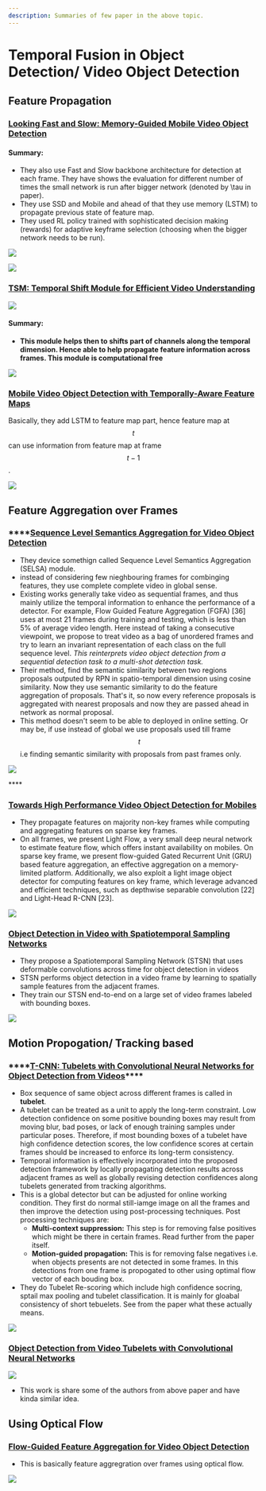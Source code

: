 ```yaml
---
description: Summaries of few paper in the above topic.
---
```


# Temporal Fusion in Object Detection/ Video Object Detection

## Feature Propagation

### [**Looking Fast and Slow: Memory-Guided Mobile Video Object Detection**](https://arxiv.org/pdf/1903.10172v1.pdf)

#### **Summary:**

* They also use Fast and Slow backbone architecture for detection at each frame. They have shows the evaluation for different number of times the small network is run after bigger network \(denoted by \tau in paper\). 
* They use SSD and Mobile and ahead of that they use memory \(LSTM\) to propagate previous state of feature map. 
* They used RL policy trained with sophisticated decision making \(rewards\) for adaptive keyframe selection \(choosing when the bigger network needs to be run\).



![](../.gitbook/assets/image%20%2842%29.png)

![](../.gitbook/assets/image%20%2873%29.png)

### [**TSM: Temporal Shift Module for Efficient Video Understanding**](https://arxiv.org/pdf/1811.08383v3.pdf.)

![](../.gitbook/assets/image%20%2815%29.png)

#### **Summary:**

* **This module helps then to shifts part of channels along the temporal dimension. Hence able to help propagate feature information across frames. This module is computational free**

![](../.gitbook/assets/image%20%2895%29.png)

### [**Mobile Video Object Detection with Temporally-Aware Feature Maps**](https://arxiv.org/pdf/1711.06368v2.pdf)

Basically, they add LSTM to feature map part, hence feature map at $$t$$ can use information from feature map at frame $$t-1$$. 

![](../.gitbook/assets/image%20%2833%29.png)

## Feature Aggregation over Frames

### \*\*\*\*[**Sequence Level Semantics Aggregation for Video Object Detection**](https://arxiv.org/pdf/1907.06390v2.pdf)

* They device somethign called Sequence Level Semantics Aggregation \(SELSA\) module. 
* instead of considering few nieghbouring frames for combinging features, they use complete complete video in global sense. 
* Existing works generally take video as sequential frames, and thus mainly utilize the temporal information to enhance the performance of a detector. For example, Flow Guided Feature Aggregation \(FGFA\) \[36\] uses at most 21 frames during training and testing, which is less than 5% of average video length. Here instead of taking a consecutive viewpoint, we propose to treat video as a bag of unordered frames and try to learn an invariant representation of each class on the full sequence level. _This reinterprets video object detection from a sequential detection task to a multi-shot detection task._
* Their method, find the semantic similarity between two regions proposals outputed by RPN in spatio-temporal dimension using cosine similarity. Now they use semantic similarity to do the feature aggregation of proposals.  That's it, so now every reference proposals is aggregated with nearest proposals and now they are passed ahead in network as normal proposal. 
* This method doesn't seem to be able to deployed in online setting. Or may be, if use instead of global we use proposals used till frame $$t$$i.e finding semantic similarity with proposals from past frames only.

![](../.gitbook/assets/image%20%28125%29.png)

\*\*\*\*

### [Towards High Performance Video Object Detection for Mobiles](https://arxiv.org/pdf/1804.05830v1.pdf)

* They propagate features on majority non-key frames while computing and aggregating features on sparse key frames.
* On all frames, we present Light Flow, a very small deep neural network to estimate feature flow, which offers instant availability on mobiles. On sparse key frame, we present flow-guided Gated Recurrent Unit \(GRU\) based feature aggregation, an effective aggregation on a memory-limited platform. Additionally, we also exploit a light image object detector for computing features on key frame, which leverage advanced and efficient techniques, such as depthwise separable convolution \[22\] and Light-Head R-CNN \[23\].

![](../.gitbook/assets/image%20%2857%29.png)

### [Object Detection in Video with Spatiotemporal Sampling Networks](https://arxiv.org/pdf/1803.05549.pdf)

* They propose a Spatiotemporal Sampling Network \(STSN\) that uses deformable convolutions across time for object detection in videos
* STSN performs object detection in a video frame by learning to spatially sample features from the adjacent frames.
* They train our STSN end-to-end on a large set of video frames labeled with bounding boxes.

![](../.gitbook/assets/image%20%28105%29.png)

## Motion Propogation/ Tracking based

### \*\*\*\*[**T-CNN: Tubelets with Convolutional Neural Networks for Object Detection from Videos**](https://arxiv.org/pdf/1604.02532.pdf)\*\*\*\*

* Box sequence of same object across different frames is called in **tubelet**. 
* A tubelet can be treated as a unit to apply the long-term constraint. Low detection confidence on some positive bounding boxes may result from moving blur, bad poses, or lack of enough training samples under particular poses. Therefore, if most bounding boxes of a tubelet have high confidence detection scores, the low confidence scores at certain frames should be increased to enforce its long-term consistency. 
* Temporal information is effectively incorporated into the proposed detection framework by locally propagating detection results across adjacent frames as well as globally revising detection confidences along tubelets generated from tracking algorithms.
* This is a global detector but can be adjusted for online working condition. They first do normal still-iamge image on all the frames and then improve the detection using post-processing techniques.  Post processing techniques are:
  * **Multi-context suppression:** This step is for removing false positives which might be there in certain frames. Read further from the paper itself.
  * **Motion-guided propagation:** This is for removing false negatives i.e. when objects presents are not detected in some frames. In this detections from one frame is propogated to other using optimal flow vector of each bouding box. 
* They do Tubelet Re-scoring which include high confidence socring, sptail max pooling and tubelet classification. It is mainly for gloabal consistency of short tebuelets. See from the paper what these actually means. 

![](../.gitbook/assets/image%20%2889%29.png)

### [Object Detection from Video Tubelets with Convolutional Neural Networks](https://arxiv.org/pdf/1604.04053.pdf)

![](../.gitbook/assets/image%20%28100%29.png)

* This work is share some of the authors from above paper and have kinda similar idea. 

## Using Optical Flow

### [Flow-Guided Feature Aggregation for Video Object Detection](https://arxiv.org/pdf/1703.10025v2.pdf)

* This is basically feature aggregration over frames using optical flow. 

![](../.gitbook/assets/image%20%28108%29.png)

